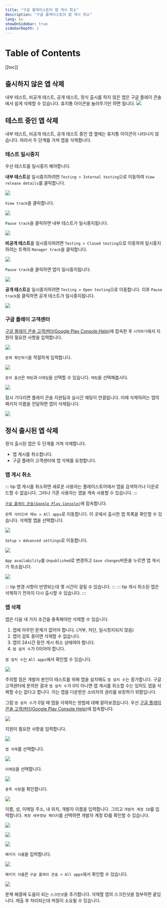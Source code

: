 ```yaml
---
title: "구글 플레이스토어 앱 게시 취소"
description: "구글 플레이스토어 앱 게시 취소"
lang: ko
showOnSidebar: true
sidebarDepth: 2
---
```


# Table of Contents
[[toc]]

## 출시하지 않은 앱 삭제

내부 테스트, 비공개 테스트, 공개 테스트, 정식 출시를 하지 않은 앱은 구글 플레이 콘솔에서 쉽게 삭제할 수 있습니다. 휴지통 아이콘을 눌러주기만 하면 됩니다.
![](./200307_unpublish_app/0.png)


## 테스트 중인 앱 삭제
내부 테스트, 비공개 테스트, 공개 테스트 중인 앱 옆에는 휴지통 아이콘이 나타나지 않습니다. 따라서 두 단계를 거쳐 앱을 삭제합니다.

### 테스트 일시중지
우선 테스트를 일시중지 해야합니다.

<b>내부 테스트</b>를 일시중지하려면 `Testing > Internal testing`으로 이동하여 `View release details`를 클릭합니다.

![](./200307_unpublish_app/1.png)

`View track`을 클릭합니다.

![](./200307_unpublish_app/2.png)

`Pause track`을 클릭하면 내부 테스트가 일시중지됩니다.

![](./200307_unpublish_app/3.png)

<b>비공개 테스트</b>를 일시중지하려면 `Testing > Closed testing`으로 이동하여 일시중지하려는 트랙의 `Manager track`을 클릭합니다.

![](./200307_unpublish_app/4.png)

`Pause track`을 클릭하면 앱이 일시중지됩니다.

![](./200307_unpublish_app/5.png)

<b>공개 테스트</b>를 일시중지하려면 `Testing > Open testing`으로 이동합니다. 이후 `Pause track`을 클릭하면 공개 테스트가 일시중지됩니다.

![](./200307_unpublish_app/6.png)

### 구글 플레이 고객센터
[구글 플레이 콘솔 고객센터(Google Play Console Help)](https://support.google.com/googleplay/android-developer/gethelp)에 접속한 후 `시작하기`에서 지원이 필요한 사항을 입력합니다.

![](./200307_unpublish_app/7-ko.png)

`문제 확인하기`을 적절하게 입력합니다.

![](./200307_unpublish_app/8-ko.png)


`문의 옵션`은 `채팅`과 `이메일`을 선택할 수 있습니다. `채팅`을 선택해봅시다.

![](./200307_unpublish_app/9-ko.png)

잠시 기다리면 플레이 콘솔 지원팀과 실시간 채팅이 연결됩니다. 이때 삭제하려는 앱의 패키지 이름을 전달하면 앱이 삭제됩니다.

![](./200307_unpublish_app/10-ko.png)


## 정식 출시된 앱 삭제
정식 출시된 앱은 두 단계를 거쳐 삭제합니다. 
- 앱 게시를 취소합니다. 
- 구글 플레이 고객센터에 앱 삭제를 요청합니다.

### 앱 게시 취소
::: tip
앱 게시를 취소하면 새로운 사용자는 플레이스토어에서 앱을 검색하거나 다운로드할 수 없습니다. 그러나 기존 사용자는 앱을 계속 사용할 수 있습니다.
:::

[`구글 플레이 콘솔(Google Play Console)`](https://play.google.com/console)에 접속합니다.

`왼쪽 사이드바 메뉴 > All apps`로 이동합니다. 이 곳에서 출시한 앱 목록을 확인할 수 있습니다. 삭제할 앱을 선택합니다.

![](./200307_unpublish_app/11.png)

`Setup > Advanced settings`로 이동합니다. 

![](./200307_unpublish_app/12.png)

`App availability`를 `Unpublished`로 변경하고 `Save changes`버튼을 누르면 앱 게시가 취소됩니다.

![](./200307_unpublish_app/13.png)

::: tip
변경 사항이 반영되는데 몇 시간이 걸릴 수 있습니다.
:::
::: tip
게시 취소된 앱은 삭제하기 전까지 다시 출시할 수 있습니다.
:::


### 앱 삭제
앱은 다음 네 가지 조건을 충족해야만 삭제할 수 있습니다.
1. 앱에 아무런 문제가 없어야 합니다. (거부, 차단, 일시정지되지 않음)
1. 앱이 검토 중이면 삭제할 수 없습니다.
1. 앱이 24시간 동안 게시 취소 상태여야 합니다.
1. `앱 설치 수`가 0이어야 합니다.

`앱 설치 수`는 `All apps`에서 확인할 수 있습니다.

![](./200307_unpublish_app/25.png)

주의할 점은 개발자 본인이 테스트를 위해 앱을 설치해도 `앱 설치 수`는 증가합니다. 구글 고객센터에 문의한 결과 `앱 설치 수`가 0이 아니면 앱 게시를 취소할 수는 있어도 앱을 삭제할 수는 없다고 합니다. 이는 앱을 다운받은 소비자의 권리를 보장하기 위함입니다.

그럼 `앱 설치 수`가 0일 때 앱을 삭제하는 방법에 대해 알아보겠습니다. 우선 [구글 플레이 콘솔 고객센터(Google Play Console Help)](https://support.google.com/googleplay/android-developer/gethelp)에 접속합니다.

![](./200307_unpublish_app/14-ko.png)

지원이 필요한 사항을 입력합니다.

![](./200307_unpublish_app/15-ko.png)

`앱 삭제`를 선택합니다.

![](./200307_unpublish_app/16-ko.png)

`이메일`을 선택합니다.

![](./200307_unpublish_app/17-ko.png)

`충족 사항`을 확인합니다.

![](./200307_unpublish_app/18-ko.png)

이름, 성, 이메일 주소, 내 위치, 개발자 이름을 입력합니다. 그리고 `개발자 계정 ID`를 입력합니다. `계정 세부정보 페이지`를 선택하면 개발자 계정 ID를 확인할 수 있습니다.

![](./200307_unpublish_app/19-ko.png)

![](./200307_unpublish_app/20-ko.png)

![](./200307_unpublish_app/21-ko.png)

`패키지 이름`을 입력합니다. 

![](./200307_unpublish_app/22-ko.png)

`패키지 이름`은 `구글 플레이 콘솔 > All apps`에서 확인할 수 있습니다.

![](./200307_unpublish_app/23-ko.png)

문제 해결에 도움이 되는 `스크린샷`을 추가합니다. 삭제할 앱의 스크린샷을 첨부하면 끝입니다. 제출 후 처리되는데 며칠이 소요될 수 있습니다.